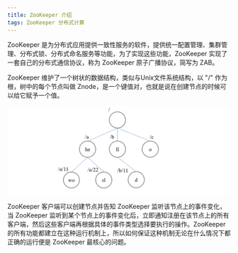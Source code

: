 ```yaml
---
title: ZooKeeper 介绍
tags: ZooKeeper 分布式计算
---
```


ZooKeeper 是为分布式应用提供一致性服务的软件，提供统一配置管理、集群管理、分布式锁、分布式命名服务等功能，为了实现这些功能，ZooKeeper 实现了一套自己的分布式通信协议，称为 ZooKeeper 原子广播协议，简写为 ZAB。

ZooKeeper 维护了一个树状的数据结构，类似与Unix文件系统结构，以 "/" 作为根，树中的每个节点叫做 Znode，是一个键值对，也就是说在创建节点的时候可以给它赋予一个值。

![](data_tree.png)

ZooKeeper 客户端可以创建节点并告知 ZooKeeper 监听该节点上的事件变化，当 ZooKeeper 监听到某个节点上的事件变化后，立即通知注册在该节点上的所有客户端，然后这些客户端再根据具体的事件类型选择要执行的操作。ZooKeeper 的所有功能都建立在这种运行机制上，所以如何保证这种机制无论在什么情况下都正确的运行便是 ZooKeeper 最核心的问题。





